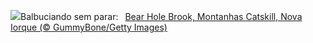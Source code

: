 ![](https://www.bing.com/th?id=OHR.BearHoleBrook_PT-BR3089984562_UHD.jpg&w=1000)Balbuciando sem parar:&nbsp;&ensp;[Bear Hole Brook, Montanhas Catskill, Nova Iorque (© GummyBone/Getty Images)](https://www.bing.com/th?id=OHR.BearHoleBrook_PT-BR3089984562_UHD.jpg)
<br><br/>
